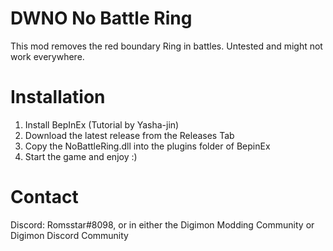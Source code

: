# DWNO No Battle Ring
This mod removes the red boundary Ring in battles.
Untested and might not work everywhere.

# Installation
1. Install BepInEx (Tutorial by Yasha-jin)
2. Download the latest release from the Releases Tab
3. Copy the NoBattleRing.dll into the plugins folder of BepinEx
4. Start the game and enjoy :)

# Contact
Discord: Romsstar#8098, or in either the Digimon Modding Community or Digimon Discord Community
